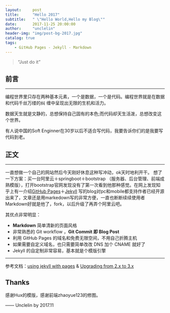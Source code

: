 ```yaml
---
layout:     post
title:      "Hello 2017"
subtitle:   " \"Hello World,Hello my Blog\""
date:       2017-11-25 20:00:00
author:     "unclelin"
header-img: "img/post-bg-2017.jpg"
catalog: true
tags:
    - GitHub Pages - Jekyll - Markdown
---
```


> “Just do it”


## 前言
---
编程世界里只存在两种基本元素，一个是数据，一个是代码。编程世界就是在数据和代码千丝万缕的纠 缠中呈现出无限的生机和活力。


数据天生就是文静的，总想保持自己固有的本色;而代码却天生活泼，总想改变这个世界。

有人说中国的Soft Enginner在30岁以后不适合写代码，我要告诉你们的是我要写代码到老。
   
## 正文
---
一直想做一个自己的网站然后今天刚好休息这种写冲动，ok天时地利开干。
想了一下方案：买一台阿里云＋springboot＋bootstrap （服务器、后台管理、前端成熟模版），打开bootstrap官网发现没有了第一次看到他那种感觉。在网上发现知乎上有一介绍[GitHub Pages](https://pages.github.com/)＋[Jekyll](http://jekyllrb.com/) 写的blog对pc和mobile都支持作者已经开源出来了，文章还是用markedown写的非常方便，一直也断断续续使用者Markdown好就是他了，fork，以后升级了再弄个阿里云吧。


其优点非常明显：

* **Markdown** 简单清新的页面风格
* 非常熟悉的 Git workflow ，**Git Commit 即 Blog Post**
* 利用 GitHub Pages 的域名和免费无限空间，不用自己折腾主机
* 如果需要自定义域名，也只需要简单改改 DNS 加个 CNAME 就好了 
* Jekyll 的自定制非常容易，基本就是个模版引擎


---

参考文档：[using jekyll with pages](https://help.github.com/articles/using-jekyll-with-pages/) & [Upgrading from 2.x to 3.x](http://jekyllrb.com/docs/upgrading/2-to-3/)


## Thanks

感谢Hux的模版，感谢前端zhaoyue123的修图。

—— Unclelin by 2017.11



